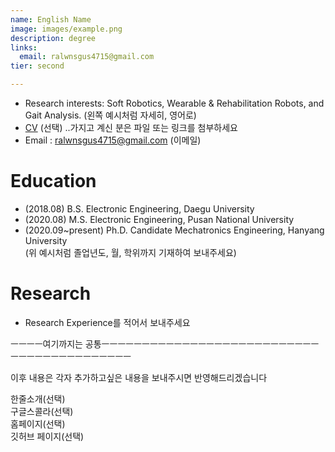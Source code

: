 ```yaml
---
name: English Name
image: images/example.png
description: degree
links:
  email: ralwnsgus4715@gmail.com
tier: second

---
```

- Research interests: Soft Robotics, Wearable & Rehabilitation Robots, and Gait Analysis.  (왼쪽 예시처럼 자세히, 영어로)
- [CV](../asset/WansooKim_CV.pdf)  (선택) ..가지고 계신 분은 파일 또는 링크를 첨부하세요
- Email : ralwnsgus4715@gmail.com (이메일)

# Education
- (2018.08) B.S. Electronic Engineering, Daegu University
- (2020.08) M.S. Electronic Engineering, Pusan National University
- (2020.09~present) Ph.D. Candidate Mechatronics Engineering, Hanyang University    
(위 예시처럼 졸업년도, 월, 학위까지 기재하여 보내주세요)

# Research
- Research Experience를 적어서 보내주세요  
  
    
   
    
     




ㅡㅡㅡㅡ여기까지는 공통ㅡㅡㅡㅡㅡㅡㅡㅡㅡㅡㅡㅡㅡㅡㅡㅡㅡㅡㅡㅡㅡㅡㅡㅡㅡㅡㅡㅡㅡㅡㅡㅡㅡㅡㅡㅡㅡㅡㅡㅡㅡㅡ  



  
    
이후 내용은 각자 추가하고싶은 내용을 보내주시면 반영해드리겠습니다
  

  한줄소개(선택)  
  구글스콜라(선택)  
  홈페이지(선택)  
  깃허브 페이지(선택)  
